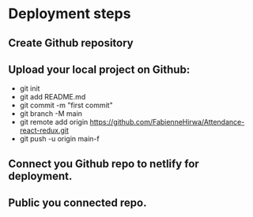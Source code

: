 # Deployment steps
## Create Github repository 
## Upload your local project on Github:
- git init
- git add README.md
- git commit -m "first commit"
- git branch -M main
- git remote add origin https://github.com/FabienneHirwa/Attendance-react-redux.git
- git push -u origin main-f
## Connect you Github repo to netlify for deployment.
## Public you connected repo.
